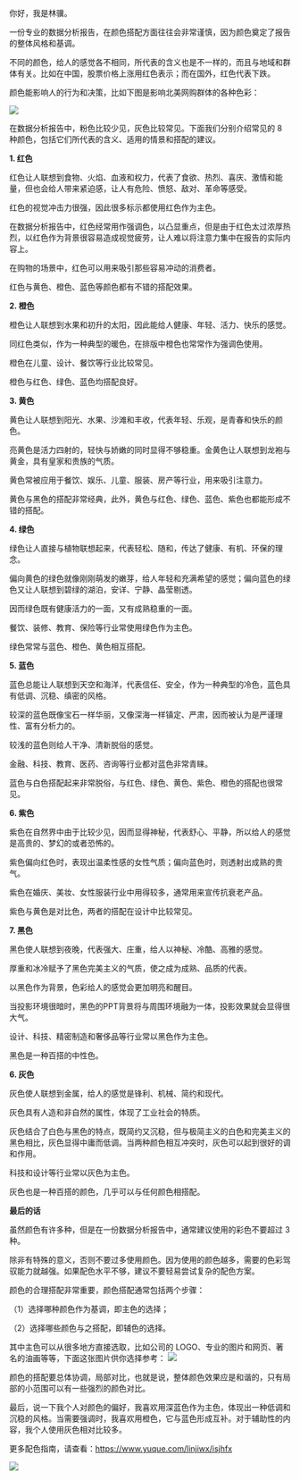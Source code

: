 你好，我是林骥。

一份专业的数据分析报告，在颜色搭配方面往往会非常谨慎，因为颜色奠定了报告的整体风格和基调。

不同的颜色，给人的感觉各不相同，所代表的含义也是不一样的，而且与地域和群体有关。比如在中国，股票价格上涨用红色表示；而在国外，红色代表下跌。

颜色能影响人的行为和决策，比如下图是影响北美网购群体的各种色彩：

![ ](https://tva1.sinaimg.cn/large/007S8ZIlgy1gj4f7d4ir2j30ww0la4bc.jpg)

在数据分析报告中，粉色比较少见，灰色比较常见。下面我们分别介绍常见的 8 种颜色，包括它们所代表的含义、适用的情景和搭配的建议。



**1.  红色**

红色让人联想到食物、火焰、血液和权力，代表了食欲、热烈、喜庆、激情和能量，但也会给人带来紧迫感，让人有危险、愤怒、敌对、革命等感受。

红色的视觉冲击力很强，因此很多标示都使用红色作为主色。

在数据分析报告中，红色经常用作强调色，以凸显重点，但是由于红色太过浓厚热烈，以红色作为背景很容易造成视觉疲劳，让人难以将注意力集中在报告的实际内容上。

在购物的场景中，红色可以用来吸引那些容易冲动的消费者。

红色与黄色、橙色、蓝色等颜色都有不错的搭配效果。



**2. 橙色**

橙色让人联想到水果和初升的太阳，因此能给人健康、年轻、活力、快乐的感觉。

同红色类似，作为一种典型的暖色，在排版中橙色也常常作为强调色使用。

橙色在儿童、设计、餐饮等行业比较常见。

橙色与红色、绿色、蓝色均搭配良好。



**3. 黄色**

黄色让人联想到阳光、水果、沙滩和丰收，代表年轻、乐观，是青春和快乐的颜色。

亮黄色是活力四射的，轻快与娇嫩的同时显得不够稳重。金黄色让人联想到龙袍与黄金，具有皇家和贵族的气质。

黄色常被应用于餐饮、娱乐、儿童、服装、房产等行业，用来吸引注意力。

黄色与黑色的搭配非常经典，此外，黄色与红色、绿色、蓝色、紫色也都能形成不错的搭配。



**4. 绿色**

绿色让人直接与植物联想起来，代表轻松、随和，传达了健康、有机、环保的理念。

偏向黄色的绿色就像刚刚萌发的嫩芽，给人年轻和充满希望的感觉；偏向蓝色的绿色又让人联想到碧绿的湖泊，安详、宁静、晶莹剔透。

因而绿色既有健康活力的一面，又有成熟稳重的一面。

餐饮、装修、教育、保险等行业常使用绿色作为主色。

绿色常常与蓝色、橙色、黄色相互搭配。



**5. 蓝色**

蓝色总能让人联想到天空和海洋，代表信任、安全，作为一种典型的冷色，蓝色具有低调、沉稳、缜密的风格。

较深的蓝色既像宝石一样华丽，又像深海一样镇定、严肃，因而被认为是严谨理性、富有分析力的。

较浅的蓝色则给人干净、清新脱俗的感觉。

金融、科技、教育、医药、咨询等行业都对蓝色非常青睐。

蓝色与白色搭配起来非常脱俗，与红色、绿色、黄色、紫色、橙色的搭配也很常见。



**6. 紫色**

紫色在自然界中由于比较少见，因而显得神秘，代表舒心、平静，所以给人的感觉是高贵的、梦幻的或者恐怖的。

紫色偏向红色时，表现出温柔性感的女性气质；偏向蓝色时，则透射出成熟的贵气。

紫色在婚庆、美妆、女性服装行业中用得较多，通常用来宣传抗衰老产品。

紫色与黄色是对比色，两者的搭配在设计中比较常见。



**7. 黑色**

黑色使人联想到夜晚，代表强大、庄重，给人以神秘、冷酷、高雅的感觉。

厚重和冰冷赋予了黑色完美主义的气质，使之成为成熟、品质的代表。

以黑色作为背景，色彩给人的感觉会更加明亮和醒目。

当投影环境很暗时，黑色的PPT背景将与周围环境融为一体，投影效果就会显得很大气。

设计、科技、精密制造和奢侈品等行业常以黑色作为主色。

黑色是一种百搭的中性色。



**6. 灰色**

灰色使人联想到金属，给人的感觉是锋利、机械、简约和现代。

灰色具有人造和非自然的属性，体现了工业社会的特质。

灰色结合了白色与黑色的特点，既简约又沉稳，但与极简主义的白色和完美主义的黑色相比，灰色显得中庸而低调。当两种颜色相互冲突时，灰色可以起到很好的调和作用。

科技和设计等行业常以灰色为主色。

灰色也是一种百搭的颜色，几乎可以与任何颜色相搭配。



**最后的话**

虽然颜色有许多种，但是在一份数据分析报告中，通常建议使用的彩色不要超过 3 种。

除非有特殊的意义，否则不要过多使用颜色。因为使用的颜色越多，需要的色彩驾驭能力就越强。如果配色水平不够，建议不要轻易尝试复杂的配色方案。

颜色的合理搭配非常重要，颜色搭配通常包括两个步骤：

（1）选择哪种颜色作为基调，即主色的选择；

（2）选择哪些颜色与之搭配，即辅色的选择。

其中主色可以从很多地方直接选取，比如公司的 LOGO、专业的图片和网页、著名的油画等等，下面这张图片供你选择参考：
![ ](https://tva1.sinaimg.cn/large/007S8ZIlgy1gj606dg15bj30v40m5wj3.jpg)

颜色的搭配要总体协调，局部对比，也就是说，整体颜色效果应是和谐的，只有局部的小范围可以有一些强烈的颜色对比。

最后，说一下我个人对颜色的偏好，我喜欢用深蓝色作为主色，体现出一种低调和沉稳的风格。当需要强调时，我喜欢用橙色，它与蓝色形成互补。对于辅助性的内容，我个人使用灰色相对比较多。

更多配色指南，请查看：https://www.yuque.com/linjiwx/isjhfx

![ ](https://mmbiz.qpic.cn/mmbiz_png/giaycic3UNwo0IvXVY910XS9h5qCC6kuVt2ZPOUWUib2SrDxeYP8iawPXDOIDzPb0dUgtXtOj30gB0QqnxAM6iaEehw/640?wx_fmt=png&tp=webp&wxfrom=5&wx_lazy=1&wx_co=1)

